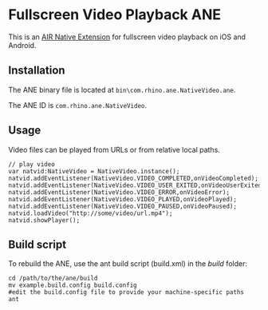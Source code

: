 Fullscreen Video Playback ANE
=============================

This is an [AIR Native Extension](http://www.adobe.com/devnet/air/native-extensions-for-air.html) for fullscreen video playback on iOS and Android.


Installation
---------

The ANE binary file is located at `bin\com.rhino.ane.NativeVideo.ane`.

The ANE ID is `com.rhino.ane.NativeVideo`.


Usage
---------

Video files can be played from URLs or from relative local paths.

    // play video
    var natvid:NativeVideo = NativeVideo.instance();
    natvid.addEventListener(NativeVideo.VIDEO_COMPLETED,onVideoCompleted);
    natvid.addEventListener(NativeVideo.VIDEO_USER_EXITED,onVideoUserExited);
    natvid.addEventListener(NativeVideo.VIDEO_ERROR,onVideoError);
    natvid.addEventListener(NativeVideo.VIDEO_PLAYED,onVideoPlayed);
    natvid.addEventListener(NativeVideo.VIDEO_PAUSED,onVideoPaused);
    natvid.loadVideo("http://some/video/url.mp4");
    natvid.showPlayer();


Build script
---------

To rebuild the ANE, use the ant build script (build.xml) in the *build* folder:

    cd /path/to/the/ane/build
    mv example.build.config build.config
    #edit the build.config file to provide your machine-specific paths
    ant
